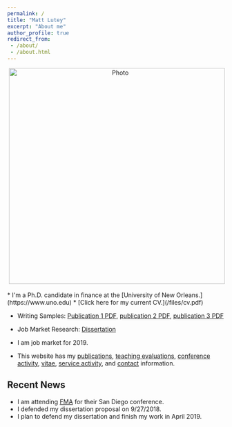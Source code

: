 ```yaml
---
permalink: /
title: "Matt Lutey"
excerpt: "About me"
author_profile: true
redirect_from:
 - /about/
 - /about.html
---
```

<p align="center">
  <img src="https://yetul.github.io/files/conference1.jpg?raw=true" alt="Photo" style="width: 500px;"/>
</p>
<!-- <p align="center">
  <img src="https://yetul.github.io/files/HS.jpg?raw=true" alt="Photo" style="width: 500px;"/>
</p> -->
* I'm a Ph.D. candidate in finance at the [University of New Orleans.](https://www.uno.edu)
* [Click here for my current CV.](/files/cv.pdf)
 <!-- * I'm a Ph.D. candidate in finance at the [University of New Orleans](https://www.uno.edu) [Curriculum Vitae](/files/lutey.pdf) My Doctoral Advisor is [Neal Maroney](http://www.uno.edu/coba/EconomicsFinance/FacultyStaff/NMaroney.aspx). -->
 <!-- * I graduated with my Bachelors of Science and Masters in Business Administration from [Northern Michigan University](https://www.nmu.edu) -->
<!--* I published in Cabel's listed journals while attending my MBA [[Recent Publication]](/files/lutey2.pdf)-->
<!-- * My research interests are in [market efficiency tests](/workingpapers), and [program trading](/workingpapers). -->
 <!-- [[Current Research]](/workingpapers)<!--[Working Papers](/workingpapers) -->
<!-- * Please [contact](/contact) me if you are interested in working together. -->  
<!--[conferences](/conferences), [service](/service), and [contact info](/contact) -->

<!-- * I'm interested in collaborating with other students and scholars for new works including game theory, corporate finance, market efficiency, and other studies. Please [contact](/contact) me if you are interested in working together. -->
* Writing Samples: [Publication 1 PDF](/files/lutey2.pdf), [publication 2 PDF](/files/lutey1.pdf), [publication 3 PDF](/files/opbm2.pdf)
* Job Market Research: [Dissertation](/workingpapers)

* I am job market for 2019.

* This website has my [publications](/publications), [teaching evaluations](/teaching), [conference activity](/conferences), [vitae](/files/cv.pdf), [service activity](/service), and [contact](/contact) information.
<!-- * Teaching Statement [PDF](/files/teaching.pdf)
* Research Statement [PDF](/files/research.pdf)
* Instructor Visitation [Visit PDF](/files/visit.pdf) -->

## Recent News
* I am attending [FMA](http://fma.org) for their San Diego conference.
* I defended my dissertation proposal on 9/27/2018.
* I plan to defend my dissertation and finish my work in April 2019.
